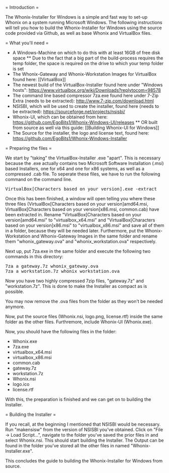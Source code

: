 = Introduction =

The Whonix-Installer for Windows is a simple and fast way to set-up Whonix on a system running Microsoft Windows. The following instructions will tell you how to build the Whonix-Installer for Windows using the source code provided via Github, as well as base Whonix and VirtualBox files.

= What you'll need =

* A Windows-Machine on which to do this with at least 16GB of free disk space
** Due to the fact that a big part of the build-process requires the temp folder, the space is required on the drive to which your temp folder is set
* The Whonix-Gateway and Whonix-Workstation Images for VirtualBox found here: [[VirtualBox]]
* The newest build of the VirtualBox-Installer found here under "Windows hosts": https://www.virtualbox.org/wiki/Downloads?replytocom=98578
* The command line based compressor 7za.exe found here under 7-Zip Extra (needs to be extracted): http://www.7-zip.com/download.html
* NSISBI, which will be used to create the installer, found here (needs to be extracted): https://sourceforge.net/projects/nsisbi/
* Whonix-UI, which can be obtained from here: https://github.com/EgoBits1/Whonix-Windows-UI/releases
** OR built from source as well via this guide: [[Building Whonix-UI for Windows]]
* The Source for the installer, the logo and license text, found here: https://github.com/EgoBits1/Whonix-Windows-Installer

= Preparing the files =

We start by "taking" the VirtualBox-Installer .exe "apart". This is necessary because the .exe actually contains two Microsoft Software Installation (.msi) based Installers, one for x64 and one for x86 systems, as well as a compressed .cab file. To seperate these files, we have to run the following command on the command line.

<pre>
VirtualBox[Characters based on your version].exe -extract
</pre>

Once this has been finished, a window will open telling you where these three files (VirtualBox[Characters based on your version]amd64.msi, VirtualBox[Characters based on your version]x86.msi, common.cab) have been extracted in. Rename "VirtualBox[Characters based on your version]amd64.msi" to "virtualbox_x64.msi" and "VirtualBox[Characters based on your version]x86.msi" to "virtualbox_x86.msi" and save all of them in a folder, because they will be needed later. Furthermore, put the Whonix-Workstation and Whonix-Gateway Images in the same folder and rename them "whonix_gateway.ova" and "whonix_workstation.ova" respectively.

Next up, put 7za.exe in the same folder and execute the following two commands in this directory:

<pre>
7za a gateway.7z whonix_gateway.ova
7za a workstation.7z whonix_workstation.ova
</pre>

Now you have two highly compressed 7zip files, "gateway.7z" and "workstation.7z". This is done to make the Installer as compact as is possible.

You may now remove the .ova files from the folder as they won't be needed anymore.

Now, put the source files (Whonix.nsi, logo.png, license.rtf) inside the same folder as the other files. Furthremore, include Whonix-UI (Whonix.exe).

Now, you should have the following files in the folder:

* Whonix.exe
* 7za.exe
* virtualbox_x64.msi
* virtualbox_x86.msi
* common.cab
* gateway.7z
* workstation.7z
* Whonix.nsi
* logo.ico
* license.rtf

With this, the preparation is finished and we can get on to building the Installer.

= Building the Installer =

If you recall, at the beginning I mentioned that NSISBI would be necessary. Run "makensisw" from the version of NSISBI you've obtained. Click on "File -> Load Script...", navigate to the folder you've saved the prior files in and select Whonix.nsi. This should start building the Installer. The Output can be found in the folder you've stored all the other files in named "Whonix-Installer.exe".

This concludes the guide to building the Whonix-Installer for Windows from source.
